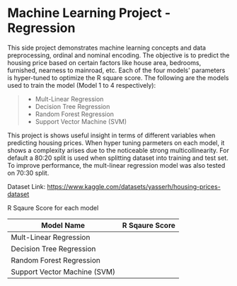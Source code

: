 # Machine Learning Project - Regression

This side project demonstrates machine learning concepts and data preprocessing, ordinal and nominal encoding. The objective is to predict the housing price based on certain factors like house area, bedrooms, furnished, nearness to mainroad, etc. Each of the four models' parameters is hyper-tuned to optimize the R square score. The following are the models used to train the model (Model 1 to 4 respectively): 

>- Mult-Linear Regression
>- Decision Tree Regression
>- Random Forest Regression
>- Support Vector Machine (SVM)

This project is shows useful insight in terms of different variables when predicting housing prices. When hyper tuning parmeters on each model, it shows a complexity arises due to the noticeable strong multicollinearity. For default a 80:20 split is used when splitting dataset into training and test set. To improve performance, the mult-linear regression model was also tested on 70:30 split. 

Dataset Link: https://www.kaggle.com/datasets/yasserh/housing-prices-dataset

R Sqaure Score for each model 

| Model Name    | R Sqaure Score |
| -------- | ------- |
| Mult-Linear Regression |  |
| Decision Tree Regression | |
| Random Forest Regression | |
| Support Vector Machine (SVM)  | |

